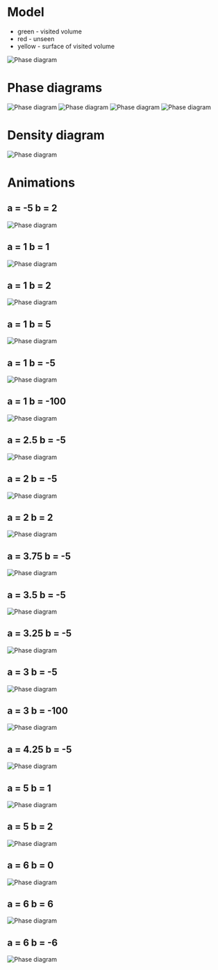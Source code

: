 # Model


- green - visited volume
- red - unseen
- yellow - surface of visited volume

![Phase diagram](Model%20description%20Reinforced%20Random%20Walk.png)

# Phase diagrams

![Phase diagram](phase%20diagram.png)
![Phase diagram](phase%20diagram_2.png)
![Phase diagram](phase%20diagram_3.png)
![Phase diagram](phase%20diagram_4.png)

# Density diagram
![Phase diagram](volume%20density.png)

# Animations
## a = -5 b = 2
![Phase diagram](Gifs/-5%202.gif)
## a = 1 b = 1
![Phase diagram](Gifs/1%201.gif)
## a = 1 b = 2
![Phase diagram](Gifs/1%202.gif)
## a = 1 b = 5
![Phase diagram](Gifs/1%205.gif)
## a = 1 b = -5
![Phase diagram](Gifs/1%20-5.gif)
## a = 1 b = -100
![Phase diagram](Gifs/1%20-100.gif)
## a = 2.5 b = -5
![Phase diagram](Gifs/2.5%20-5.gif)
## a = 2 b = -5
![Phase diagram](Gifs/2%20-5.gif)
## a = 2 b = 2
![Phase diagram](Gifs/2%202.gif)
## a = 3.75 b = -5
![Phase diagram](Gifs/3.75%20-5.gif)
## a = 3.5 b = -5
![Phase diagram](Gifs/3.5%20-5.gif)
## a = 3.25 b = -5
![Phase diagram](Gifs/3.25%20-5.gif)
## a = 3 b = -5
![Phase diagram](Gifs/3%20-5.gif)
## a = 3 b = -100
![Phase diagram](Gifs/3%20-100.gif)
## a = 4.25 b = -5
![Phase diagram](Gifs/4.25%20-5.gif)
## a = 5 b = 1
![Phase diagram](Gifs/5%201.gif)
## a = 5 b = 2
![Phase diagram](Gifs/5%202.gif)
## a = 6 b = 0
![Phase diagram](Gifs/6%200.gif)
## a = 6 b = 6
![Phase diagram](Gifs/6%206.gif)
## a = 6 b = -6
![Phase diagram](Gifs/6%20-6.gif)


